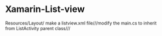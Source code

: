 # Xamarin-List-view
Resources/Layout/ make a listview.xml file///modify the main.cs to inherit from ListActivity parent class///

